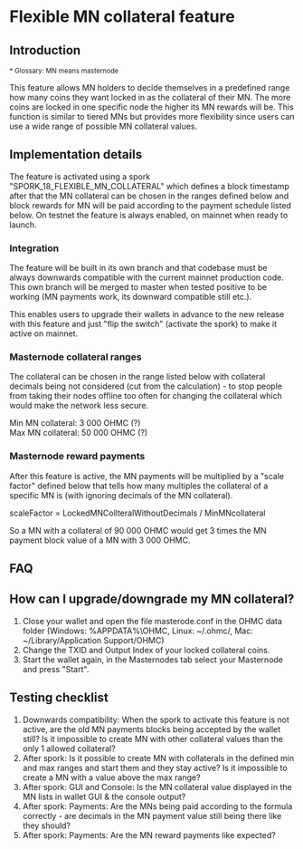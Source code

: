 
Flexible MN collateral feature
=====================


Introduction
---------------------
<sub>* Glossary: MN means masternode</sub>

This feature allows MN holders to decide themselves in a predefined range how many coins they want locked in as the collateral of their MN. The more coins are locked in one specific node the higher its MN rewards will be.
This function is similar to tiered MNs but provides more flexibility since users can use a wide range of possible MN collateral values.

Implementation details
---------------------

The feature is activated using a spork "SPORK_18_FLEXIBLE_MN_COLLATERAL" which defines a block timestamp after that the MN collateral can be chosen in the ranges
defined below and block rewards for MN will be paid according to the payment schedule listed below. On testnet the feature is always enabled, on mainnet when ready to launch.
### Integration
The feature will be built in its own branch and that codebase must be always downwards compatible with the current mainnet production code. This own branch will be merged to master when tested positive to be working (MN payments work, its downward compatible still etc.).

This enables users to upgrade their wallets in advance to the new release with this feature and just "flip the switch" (activate the spork) to make it active on mainnet. 

### Masternode collateral ranges
The collateral can be chosen in the range listed below with collateral decimals being not considered (cut from the calculation) - to stop people from taking their nodes offline too often
for changing the collateral which would make the network less secure.

Min MN collateral: 3 000 OHMC (?)<br/>
Max MN collateral: 50 000 OHMC (?)

### Masternode reward payments
After this feature is active, the MN payments will be multiplied by a "scale factor" defined below that tells how many multiples the collateral of a specific
MN is (with ignoring decimals of the MN collateral).

scaleFactor = LockedMNCollteralWithoutDecimals / MinMNcollateral

So a MN with a collateral of 90 000 OHMC would get 3 times the MN payment block value of a MN with 3 000 OHMC.

FAQ
---------------------

## How can I upgrade/downgrade my MN collateral?
1. Close your wallet and open the file masterode.conf in the OHMC data folder (Windows: %APPDATA%\OHMC, Linux: ~/.ohmc/, Mac: ~/Library/Application Support/OHMC)
2. Change the TXID and Output Index of your locked collateral coins.
3. Start the wallet again, in the Masternodes tab select your Masternode and press "Start".


Testing checklist
---------------------
1. Downwards compatibility: When the spork to activate this feature is not active, are the old MN payments blocks being accepted by the wallet still? Is it impossible to create MN with other collateral values than the only 1 allowed collateral?
2. After spork: Is it possible to create MN with collaterals in the defined min and max ranges and start them and they stay active? Is it impossible to create a MN with a value above the max range?
3. After spork:  GUI and Console: Is the MN collateral value displayed in the MN lists in wallet GUI & the console output?
4. After spork: Payments: Are the MNs being paid according to the formula correctly - are decimals in the MN payment value still being there like they should?
5.  After spork: Payments: Are the MN reward payments like expected?